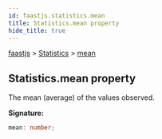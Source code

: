 ```yaml
---
id: faastjs.statistics.mean
title: Statistics.mean property
hide_title: true
---
```

[faastjs](./faastjs.md) &gt; [Statistics](./faastjs.statistics.md) &gt; [mean](./faastjs.statistics.mean.md)

## Statistics.mean property

The mean (average) of the values observed.

<b>Signature:</b>

```typescript
mean: number;
```